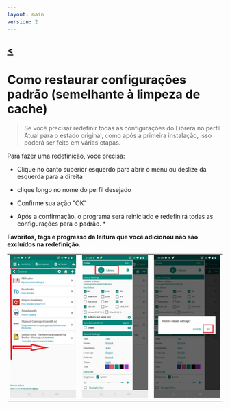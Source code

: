 ```yaml
---
layout: main
version: 2
---
```

[<](/wiki/faq)
---
# Como restaurar configurações padrão (semelhante à limpeza de cache)

> Se você precisar redefinir todas as configurações do Librera no perfil Atual para o estado original, como após a primeira instalação, isso poderá ser feito em várias etapas.

Para fazer uma redefinição, você precisa:

* Clique no canto superior esquerdo para abrir o menu ou deslize da esquerda para a direita
* clique longo no nome do perfil desejado
* Confirme sua ação &quot;OK&quot;

* Após a confirmação, o programa será reiniciado e redefinirá todas as configurações para o padrão. *

**Favoritos, tags e progresso da leitura que você adicionou não são excluídos na redefinição.**


||||
|-|-|-|
|![](19.jpg)|![](20.jpg)|![](21.jpg)|
